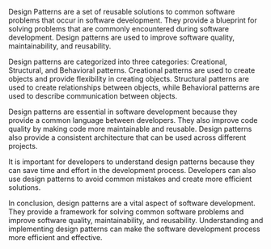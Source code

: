 Design Patterns are a set of reusable solutions to common software problems that occur in software development. They provide a blueprint for solving problems that are commonly encountered during software development. Design patterns are used to improve software quality, maintainability, and reusability. 

Design patterns are categorized into three categories: Creational, Structural, and Behavioral patterns. Creational patterns are used to create objects and provide flexibility in creating objects. Structural patterns are used to create relationships between objects, while Behavioral patterns are used to describe communication between objects. 

Design patterns are essential in software development because they provide a common language between developers. They also improve code quality by making code more maintainable and reusable. Design patterns also provide a consistent architecture that can be used across different projects. 

It is important for developers to understand design patterns because they can save time and effort in the development process. Developers can also use design patterns to avoid common mistakes and create more efficient solutions. 

In conclusion, design patterns are a vital aspect of software development. They provide a framework for solving common software problems and improve software quality, maintainability, and reusability. Understanding and implementing design patterns can make the software development process more efficient and effective.
